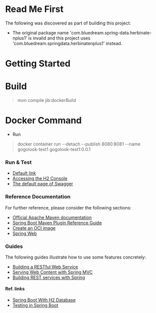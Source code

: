 # Read Me First
The following was discovered as part of building this project:

* The original package name 'com.bluedream.spring-data.herbinate-nplus1' is invalid and this project uses 'com.bluedream.springdata.herbinatenplus1' instead.

# Getting Started

# Build
> mvn compile jib:dockerBuild

# Docker Command 
* Run
>  docker container run --detach --publish 8080:8081 --name gogolook-test1 gogolook-test1:0.0.1

### Run & Test
* [Default link](http://localhost:8081/)
* [Accessing the H2 Console](http://localhost:8081/h2-console/)
* [The default page of Swagger](http://localhost:8081/swagger-ui/)




### Reference Documentation
For further reference, please consider the following sections:

* [Official Apache Maven documentation](https://maven.apache.org/guides/index.html)
* [Spring Boot Maven Plugin Reference Guide](https://docs.spring.io/spring-boot/docs/2.4.1/maven-plugin/reference/html/)
* [Create an OCI image](https://docs.spring.io/spring-boot/docs/2.4.1/maven-plugin/reference/html/#build-image)
* [Spring Web](https://docs.spring.io/spring-boot/docs/2.4.1/reference/htmlsingle/#boot-features-developing-web-applications)

### Guides
The following guides illustrate how to use some features concretely:

* [Building a RESTful Web Service](https://spring.io/guides/gs/rest-service/)
* [Serving Web Content with Spring MVC](https://spring.io/guides/gs/serving-web-content/)
* [Building REST services with Spring](https://spring.io/guides/tutorials/bookmarks/)


#### Ref. links
* [Spring Boot With H2 Database](https://www.baeldung.com/spring-boot-h2-database)
* [Testing in Spring Boot](https://www.baeldung.com/spring-boot-testing)

